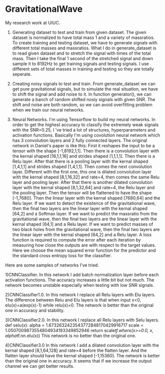 # GravitationalWave
My research work at UIUC.

1. Generating dataset to test and train from given dataset.
The given dataset is normalized to have total mass 1 and a variety of massratios. 
To create training and testing dataset, we have to generate signals with different total masses and massratios. 
What I do in generate_dataset is to read given dataset and to stretch the signal with times of the total mass.
Then I take the final 1 second of the stretched signal and down sample it to 8192Hz to get training signals and testing signals.
I use different sets of total masses in training and testing so they are totally seperate.

2. Creating noisy signals to test and train.
From generate_dataset we can get pure gravitational signals, but to simulate the real situation, we have to shift the signal and add noise to it. In function generator(), we can generate a banch of random shifted nosiy signals with given SNR. The shift and noise are both random, so we can avoid overfitting problem when we train our neural networks.

3. Neural Networks.
I'm using Tensorflow to build my neural networks. In order to get the highest accuracy to classify the extremely weak signals with the SNR=0.25, I 've tried a lot of structures, hyperparameters and activation functions. Basically I'm using covolution neural network which has 3 convolution layers and 2 fully connected layers. The original network in Daniel's paper is like this:
First it reshapes the input to be a tensor with the shape [-1,8192,1,1]. Then there is a convolution layer with the kernal shaped [16,1,1,16] and strides shaped [1,1,1,1]. Then there is a Relu layer. After that there is a pooling layer with the kernal shaped [1,4,1,1] and strides shaped [1,4,1,1]. Then comes the next convolution layer. Different with the first one, this one is dilated convolution layer with the kernal shaped [8,1,16,32] and rate=4, then comes the same Relu layer and pooling layer. After that there is another dilated convolution layer with the kernal shaped [8,1,32,64] and rate=4, the Relu layer and the pooling layer. Then the tensor will be flattened to have the shape [-1,7680]. Then the linear layer with the kernal shaped [7680,64] and the Relu layer. 
If we want to detect the existence of the gravitational wave, then the final two layers are the linear layer with the kernal shaped [64,2] and a Softmax layer.
If we want to predict the massratio from the gravitational wave, then the final two layers are the linear layer with the kernal shaped [64,1] and a Relu layer.
If we want to predict masses of two black holes from the gravitational wave, then the final two layers are the linear layer with the kernal shaped [64,2] and a Relu layer.
A loss function is required to compute the error after each iteration by measuring how close the outputs are with respect to the target values. Here we choose the mean squared error function for the predictor and the standard cross entropy loss for the classifier.

Here are some samples of networks I've tried.

1)CNNClassifier.
In this network I add batch normalization layer before each activation functions. The accuracy increases a little bit but not much. The network becomes unstable especially when testing with low SNR signals. 

2)CNNClassifier1.0.
In this network I replace all Relu layers with Elu layers. The difference between Relu and Elu layers is that when input x<0, elu(x)=a(exp(x)-1) while relu(x)=0. The network is better than the original one in accuracy and stability.

3)CNNClassifier2.0.
In this network I replace all Relu layers with Selu layers.
def selu(x):
    alpha = 1.6732632423543772848170429916717
    scale = 1.0507009873554804934193349852946
    return scale*tf.where(x>=0.0, x, alpha*tf.nn.elu(x))
This network is no better than the original one.

4)CNNClassifier3.0
In this network I add a dilated convolution layer with the kernal shaped [8,1,64,128] and rate=4 before the flatten layer. And the flatten layer should have the kernal shaped [-1,15360]. The network is better than the original one in accuracy. It seems that if we increase the output channel we can get better results.





